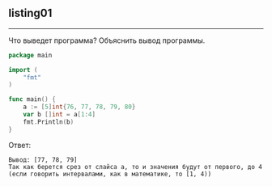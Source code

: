 ## listing01

---

Что выведет программа? Объяснить вывод программы.

```go
package main

import (
	"fmt"
)

func main() {
	a := [5]int{76, 77, 78, 79, 80}
	var b []int = a[1:4]
	fmt.Println(b)
}
```
Ответ:
```text
Вывод: [77, 78, 79]
Так как берется срез от слайса a, то и значения будут от первого, до 4
(если говорить интервалами, как в математике, то [1, 4))
```